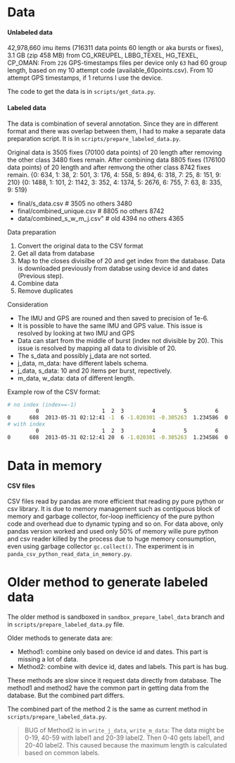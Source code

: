 Data
====

#### Unlabeled data
42,978,660 imu items (716311 data points 60 length or aka bursts or fixes), 3.1 GB (zip 458 MB) from CG_KREUPEL, LBBG_TEXEL, HG_TEXEL, CP_OMAN: From `226` GPS-timestamps files per device only `63` had 60 group length, based on my 10 attempt code (available_60points.csv). From 10 attempt GPS timestamps, if 1 returns I use the device. 

The code to get the data is in `scripts/get_data.py`.

#### Labeled data
The data is combination of several annotation. Since they are in different format and there was overlap between them, I had to make a separate data preparation script. It is in `scripts/prepare_labeled_data.py`.

Original data is 3505 fixes (70100 data points) of 20 length after removing the other class 3480 fixes​ remain. After combining data 8805 fixes (176100 data points) of 20 length and after remvong the other class 8742 fixes remain.
{0: 634, 1: 38, 2: 501, 3: 176, 4: 558, 5: 894, 6: 318, 7: 25, 8: 151, 9: 210}
{0: 1488, 1: 101, 2: 1142, 3: 352, 4: 1374, 5: 2676, 6: 755, 7: 63, 8: 335, 9: 519}
- final/s_data.csv # 3505 no others 3480
- final/combined_unique.csv # 8805 no others 8742
- data/combined_s_w_m_j.csv" # old 4394 no others 4365

Data preparation

1. Convert the original data to the CSV format
1. Get all data from database
1. Map to the closes divisilbe of 20 and get index from the database. Data is downloaded previously from databse using device id and dates (Previous step).
1. Combine data
1. Remove duplicates

Consideration
- The IMU and GPS are rouned and then saved to precision of 1e-6.
- It is possible to have the same IMU and GPS value. This issue is resolved by looking at two IMU and GPS​
- Data can start from the middle of burst (index not divisible by 20). This issue is resolved by mapping all data to divisible of 20.
- The s_data and possibly j_data are not sorted. 
- j_data, m_data: have different labels schema.​
- j_data, s_data: 10 and 20 items per burst, repectively. 
- m_data, w_data: data of different length.

Example row of the CSV format:
```bash
# no index (index==-1)
         0                    1  2  3         4         5         6         7
0      608  2013-05-31 02:12:41 -1  6 -1.020301 -0.305263  1.234586  0.186449
# with index
         0                    1  2  3         4         5         6         7
0      608  2013-05-31 02:12:41 20  6 -1.020301 -0.305263  1.234586  0.186449
```


Data in memory
==============

#### CSV files

CSV files read by pandas are more efficient that reading py pure python or csv library. It is due to memory management such as contiguous block of memory and garbage collector, for-loop inefficiency of the pure python code and overhead due to dynamic typing and so on. For data above, only pandas version worked and used only 50% of memory wille pure python and csv reader killed by the process due to huge memory consumption, even using garbage collector `gc.collect()`. The experiment is in `panda_csv_python_read_data_in_memory.py`.

# Older method to generate labeled data
The older method is sandboxed in `sandbox_prepare_label_data` branch and in `scripts/prepare_labeled_data.py` file.

Older methods to generate data are:
- Method1: combine only based on device id and dates. This part is missing a lot of data.
- Method2: combine with device id, dates and labels. This part is has bug. 

These methods are slow since it request data directly from database. The method1 and method2 have the common part in getting data from the database. But the combined part differs. 

The combined part of the method 2 is the same as current method in `scripts/prepare_labeled_data.py`. 

> BUG of Method2 is in `write_j_data`, `write_m_data`: The data might be 0-19, 40-59 with label1 and 20-39 label2. Then 0-40 gets label1, and 20-40 label2. This caused because the maximum length is calculated based on common labels.

